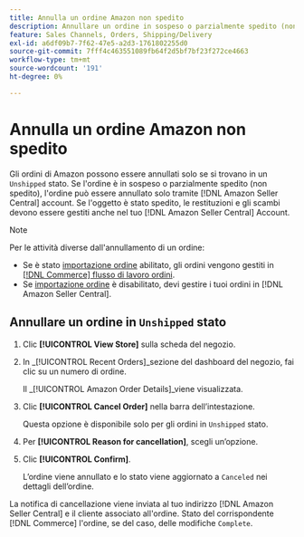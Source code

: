 ```yaml
---
title: Annulla un ordine Amazon non spedito
description: Annullare un ordine in sospeso o parzialmente spedito (non spedito) tramite Amazon [!DNL Seller Central] account.
feature: Sales Channels, Orders, Shipping/Delivery
exl-id: a6df09b7-7f62-47e5-a2d3-1761802255d0
source-git-commit: 7fff4c463551089fb64f2d5bf7bf23f272ce4663
workflow-type: tm+mt
source-wordcount: '191'
ht-degree: 0%

---
```


# Annulla un ordine Amazon non spedito

Gli ordini di Amazon possono essere annullati solo se si trovano in un `Unshipped` stato. Se l&#39;ordine è in sospeso o parzialmente spedito (non spedito), l&#39;ordine può essere annullato solo tramite [!DNL Amazon Seller Central] account. Se l&#39;oggetto è stato spedito, le restituzioni e gli scambi devono essere gestiti anche nel tuo [!DNL Amazon Seller Central] Account.

>[!NOTE]
>
>Per le attività diverse dall&#39;annullamento di un ordine:
>
>- Se è stato [importazione ordine](./order-settings.md) abilitato, gli ordini vengono gestiti in [[!DNL Commerce] flusso di lavoro ordini](https://experienceleague.adobe.com/docs/commerce-admin/stores-sales/order-management/orders/orders.html).
>- Se [importazione ordine](./order-settings.md) è disabilitato, devi gestire i tuoi ordini in [!DNL Amazon Seller Central].

## Annullare un ordine in `Unshipped` stato

1. Clic **[!UICONTROL View Store]** sulla scheda del negozio.

1. In _[!UICONTROL Recent Orders]_sezione del dashboard del negozio, fai clic su un numero di ordine.

   Il _[!UICONTROL Amazon Order Details]_viene visualizzata.

1. Clic **[!UICONTROL Cancel Order]** nella barra dell’intestazione.

   Questa opzione è disponibile solo per gli ordini in `Unshipped` stato.

1. Per **[!UICONTROL Reason for cancellation]**, scegli un’opzione.

1. Clic **[!UICONTROL Confirm]**.

   L’ordine viene annullato e lo stato viene aggiornato a `Canceled` nei dettagli dell’ordine.

La notifica di cancellazione viene inviata al tuo indirizzo [!DNL Amazon Seller Central] e il cliente associato all&#39;ordine. Stato del corrispondente [!DNL Commerce] l&#39;ordine, se del caso, delle modifiche `Complete`.
